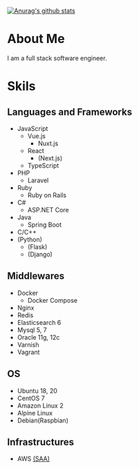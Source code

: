 [![Anurag's github stats](https://github-readme-stats.vercel.app/api?username=MasanoriIwakura)](https://github.com/anuraghazra/github-readme-stats)

# About Me

I am a full stack software engineer.

# Skils

## Languages and Frameworks

- JavaScript
  - Vue.js
    - Nuxt.js
  - React
    - (Next.js)
  - TypeScript
- PHP
  - Laravel
- Ruby
  - Ruby on Rails
- C#
  - ASP.NET Core
- Java
  - Spring Boot
- C/C++
- (Python)
  - (Flask)
  - (Django)

## Middlewares

- Docker
  - Docker Compose
- Nginx
- Redis
- Elasticsearch 6
- Mysql 5, 7
- Oracle 11g, 12c
- Varnish
- Vagrant

## OS

- Ubuntu 18, 20
- CentOS 7
- Amazon Linux 2
- Alpine Linux
- Debian(Raspbian)

## Infrastructures

- AWS [(SAA)](https://www.certmetrics.com/amazon/public/badge.aspx?i=1&t=c&d=2019-05-27&ci=AWS00899713)
